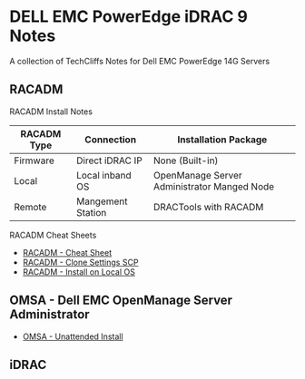 # DELL EMC PowerEdge iDRAC 9 Notes
A collection of TechCliffs Notes for Dell EMC PowerEdge 14G Servers

## RACADM
RACADM Install Notes

RACADM Type| Connection | Installation Package
----|----|----
Firmware | Direct iDRAC IP | None (Built-in)
Local| Local inband OS | OpenManage Server Administrator Manged Node
Remote| Mangement Station| DRACTools with RACADM 


RACADM Cheat Sheets 

* [RACADM - Cheat Sheet](https://github.com/TechCliffs/Notes/blob/master/RACADM/RACADM_Cheat_Sheet.md)
* [RACADM - Clone Settings SCP](https://github.com/TechCliffs/Notes/blob/master/RACADM/RACADM_SCP_Cheat_Sheet.md)
* [RACADM - Install on Local OS](https://github.com/TechCliffs/Notes/blob/master/OMSA/OMSA_Windows_LOCAL_RACADM.md)


## OMSA - Dell EMC OpenManage Server Administrator
* [OMSA - Unattended Install](https://github.com/TechCliffs/Notes/blob/master/OMSA/OMSA_Cheat_Sheet.md)
## iDRAC



<html>
<meta name="google-site-verification" content="PaLe1bnAt9rcy4vCIlbZq05CyvNMAXMjW2z7yGicMBw" />
</html>
